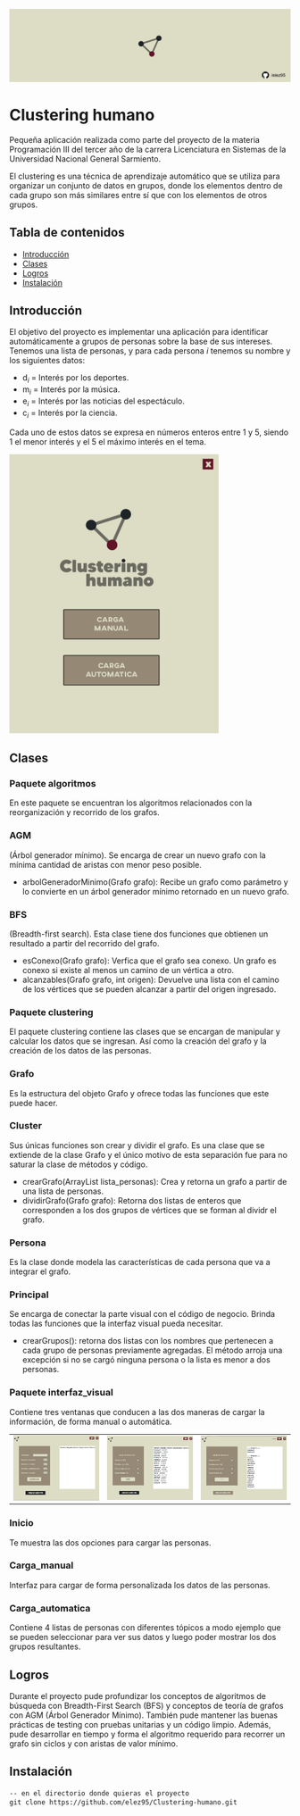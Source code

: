 ![Header](header-clustering-humano.jpg)

# Clustering humano

Pequeña aplicación realizada como parte del proyecto de la materia Programación III del tercer año de la carrera Licenciatura en Sistemas de la Universidad Nacional General Sarmiento.

El clustering es una técnica de aprendizaje automático que se utiliza para organizar un conjunto de datos en grupos, donde los elementos dentro de cada grupo son más similares entre sí que con los elementos de otros grupos.

## Tabla de contenidos

- [Introducción](#introducción)
- [Clases](#clases)
- [Logros](#logros)
- [Instalación](#instalación)

## Introducción

El objetivo del proyecto es implementar una aplicación para identificar automáticamente a grupos de personas sobre la base de sus intereses. Tenemos una lista de personas, y para cada persona <i>i</i> tenemos su nombre y los siguientes datos:

- d<sub><i>i</i></sub>   = Interés por los deportes.
- m<sub><i>i</i></sub> = Interés por la música.
- e<sub><i>i</i></sub>   = Interés por las noticias del espectáculo.
- c<sub><i>i</i></sub>   = Interés por la ciencia.

Cada uno de estos datos se expresa en números enteros entre 1 y 5, siendo 1 el menor interés y el 5 el máximo interés en el tema.

<img src="boceto-pantalla-inicio.png" height = "500">

## Clases

### Paquete algoritmos

En este paquete se encuentran los algoritmos relacionados con la reorganización y recorrido de los grafos.

### AGM
(Árbol generador mínimo). Se encarga de crear un nuevo grafo con la mínima cantidad de aristas con menor peso posible.

- arbolGeneradorMinimo(Grafo grafo): Recibe un grafo como parámetro y lo convierte en un árbol generador mínimo retornado en un nuevo grafo.

### BFS 

(Breadth-first search). Esta clase tiene dos funciones que obtienen un resultado a partir del recorrido del grafo.

- esConexo(Grafo grafo): Verfica que el grafo sea conexo. Un grafo es conexo si existe al menos un camino de un vértica a otro.
- alcanzables(Grafo grafo, int origen): Devuelve una lista con el camino de los vértices que se pueden alcanzar a partir del origen ingresado.

### Paquete clustering

El paquete clustering contiene las clases que se encargan de manipular y calcular los datos que se ingresan. Así como la creación del grafo y la creación de los datos de las personas.

### Grafo

Es la estructura del objeto Grafo y ofrece todas las funciones que este puede hacer.

### Cluster

Sus únicas funciones son crear y dividir el grafo. Es una clase que se extiende de la clase Grafo y el único motivo de esta separación fue para no saturar la clase de métodos y código.

- crearGrafo(ArrayList lista_personas): Crea y retorna un grafo a partir de una lista de personas.
- dividirGrafo(Grafo grafo): Retorna dos listas de enteros que corresponden a los dos grupos de vértices que se forman al dividr el grafo.

### Persona

Es la clase donde modela las características de cada persona que va a integrar el grafo.

### Principal

Se encarga de conectar la parte visual con el código de negocio. Brinda todas las funciones que la interfaz visual pueda necesitar.

- crearGrupos(): retorna dos listas con los nombres que pertenecen a cada grupo de personas previamente agregadas. El método arroja una excepción si no se cargó ninguna persona o la lista es menor a dos personas.

### Paquete interfaz_visual

Contiene tres ventanas que conducen a las dos maneras de cargar la información, de forma manual o automática.

<table style="width:100%">
<tr>
<td>
<a>
<img src="Captura-1.jpg" width = "100%">
</a>
</td>
<td>
<a >
<img src="Captura-2.jpg" width = "100%">
</a>
</td>
<td>
<a >
<img src="Captura-3.jpg" width = "100%">
</a>
</td>
</tr>
</table>

### Inicio

Te muestra las dos opciones para cargar las personas.

### Carga_manual

Interfaz para cargar de forma personalizada los datos de las personas.

### Carga_automatica

Contiene 4 listas de personas con diferentes tópicos a modo ejemplo que se pueden seleccionar para ver sus datos y luego poder mostrar los dos grupos resultantes.

## Logros

Durante el proyecto pude profundizar los conceptos de algoritmos de búsqueda con Breadth-First Search (BFS) y conceptos de teoría de grafos con AGM (Árbol Generador Mínimo). También pude mantener las buenas prácticas de testing con pruebas unitarias y un código limpio. Además, pude desarrollar en tiempo y forma el algoritmo requerido para recorrer un grafo sin ciclos y con aristas de valor mínimo.

## Instalación

```shell
-- en el directorio donde quieras el proyecto
git clone https://github.com/elez95/Clustering-humano.git
```
